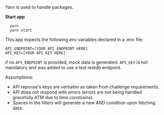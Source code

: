 Yarn is used to handle packages.

**Start app**
```
  yarn
  yarn start
```

This app expects the following env variables declared in a .env file:

```
API_ENDPOINT=[YOUR API ENDPOINT HERE]
API_KEY=[YOUR API KEY HERE]
```
if no `API_ENDPOINT` is provided, mock data is generated.
`API_KEY` is not mandatory and was added to use a test restdb endpoint.

Assumptions:
  - API reponse's keys are verbatim as taken from challenge requirements.
  - API does not respond with errors (errors are not being handled gracefully ATM due to time constrains).
  - Spaces in the filters will generate a new AND condition upon fetching data.